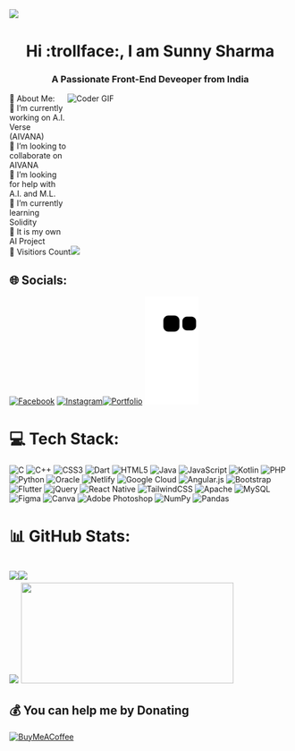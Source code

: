 <img height="auto" width="auto" src="https://aivlog.onrender.com/file/1686045773890-blog-AIVANA.gif">
<h1 align="center"> Hi :trollface:, I am Sunny Sharma</h1>
<h3 align="center">A Passionate Front-End Deveoper from India</h3> 
💫 About Me:<img align="right" src="https://media.tenor.com/zNZjeqK_FxwAAAAC/code-works-code-not-working.gif" style="object-fit: contain;" alt="Coder GIF" width="400" height="250"><br> 
🔭 I’m currently working on A.I. Verse (AIVANA)<br>👯 I’m looking to collaborate on AIVANA<br>🤝 I’m looking for help with A.I. and M.L.<br>🌱 I’m currently learning Solidity<br>💬 It is my own AI Project<br>👀 Visitiors Count<img src="https://profile-counter.glitch.me/20Sunny/count.svg">

## 🌐 Socials:
[![Facebook](https://img.shields.io/badge/Facebook-%231877F2.svg?logo=Facebook&logoColor=white)](https://facebook.com/Sunny-Sharma-Rishishwar/100039237182147/) [![Instagram](https://img.shields.io/badge/Instagram-%23E4405F.svg?logo=Instagram&logoColor=white)](https://instagram.com/sharma_sunny_7601)[![Portfolio](https://img.shields.io/badge/Portfolio-%23000000.svg?style=for-the-badge&logo=firefox&logoColor=#FF7139)](https://20sunny.github.io)
![snake gif](https://github.com/20sunny/20sunny/blob/output/github-contribution-grid-snake.svg)
# 💻 Tech Stack:
![C](https://img.shields.io/badge/c-%2300599C.svg?style=for-the-badge&logo=c&logoColor=white) ![C++](https://img.shields.io/badge/c++-%2300599C.svg?style=for-the-badge&logo=c%2B%2B&logoColor=white) ![CSS3](https://img.shields.io/badge/css3-%231572B6.svg?style=for-the-badge&logo=css3&logoColor=white) ![Dart](https://img.shields.io/badge/dart-%230175C2.svg?style=for-the-badge&logo=dart&logoColor=white) ![HTML5](https://img.shields.io/badge/html5-%23E34F26.svg?style=for-the-badge&logo=html5&logoColor=white) ![Java](https://img.shields.io/badge/java-%23ED8B00.svg?style=for-the-badge&logo=java&logoColor=white) ![JavaScript](https://img.shields.io/badge/javascript-%23323330.svg?style=for-the-badge&logo=javascript&logoColor=%23F7DF1E) ![Kotlin](https://img.shields.io/badge/kotlin-%230095D5.svg?style=for-the-badge&logo=kotlin&logoColor=white) ![PHP](https://img.shields.io/badge/php-%23777BB4.svg?style=for-the-badge&logo=php&logoColor=white) ![Python](https://img.shields.io/badge/python-3670A0?style=for-the-badge&logo=python&logoColor=ffdd54) ![Oracle](https://img.shields.io/badge/Oracle-F80000?style=for-the-badge&logo=oracle&logoColor=white) ![Netlify](https://img.shields.io/badge/netlify-%23000000.svg?style=for-the-badge&logo=netlify&logoColor=#00C7B7) ![Google Cloud](https://img.shields.io/badge/Google%20Cloud-%234285F4.svg?style=for-the-badge&logo=google-cloud&logoColor=white) ![Angular.js](https://img.shields.io/badge/angular.js-%23E23237.svg?style=for-the-badge&logo=angularjs&logoColor=white) ![Bootstrap](https://img.shields.io/badge/bootstrap-%23563D7C.svg?style=for-the-badge&logo=bootstrap&logoColor=white) ![Flutter](https://img.shields.io/badge/Flutter-%2302569B.svg?style=for-the-badge&logo=Flutter&logoColor=white) ![jQuery](https://img.shields.io/badge/jquery-%230769AD.svg?style=for-the-badge&logo=jquery&logoColor=white) ![React Native](https://img.shields.io/badge/react_native-%2320232a.svg?style=for-the-badge&logo=react&logoColor=%2361DAFB) ![TailwindCSS](https://img.shields.io/badge/tailwindcss-%2338B2AC.svg?style=for-the-badge&logo=tailwind-css&logoColor=white) ![Apache](https://img.shields.io/badge/apache-%23D42029.svg?style=for-the-badge&logo=apache&logoColor=white) ![MySQL](https://img.shields.io/badge/mysql-%2300f.svg?style=for-the-badge&logo=mysql&logoColor=white) 	![Figma](https://img.shields.io/badge/figma-%23F24E1E.svg?style=for-the-badge&logo=figma&logoColor=white) ![Canva](https://img.shields.io/badge/Canva-%2300C4CC.svg?style=for-the-badge&logo=Canva&logoColor=white) ![Adobe Photoshop](https://img.shields.io/badge/adobephotoshop-%2331A8FF.svg?style=for-the-badge&logo=adobephotoshop&logoColor=white) ![NumPy](https://img.shields.io/badge/numpy-%23013243.svg?style=for-the-badge&logo=numpy&logoColor=white) ![Pandas](https://img.shields.io/badge/pandas-%23150458.svg?style=for-the-badge&logo=pandas&logoColor=white)
# 📊 GitHub Stats:

<img width="460" src="https://leetcode.card.workers.dev/20Sunny?theme=dark&font=source_code_pro"><img width="385" src="https://github-readme-stats.vercel.app/api/top-langs/?username=20Sunny&theme=highcontrast&hide_border=false&include_all_commits=false&count_private=false&layout=compact"><br/>
<img width="460" src="https://github-readme-streak-stats.herokuapp.com/?user=20Sunny&theme=highcontrast&hide_border=false"> <img height="180" width="380" src="https://github-readme-stats.vercel.app/api?username=20Sunny&theme=highcontrast&hide_border=false&include_all_commits=false&count_private=false">
---
  ## 💰 You can help me by Donating
 [![BuyMeACoffee](https://img.shields.io/badge/Buy%20Me%20a%20Coffee-ffdd00?style=for-the-badge&logo=buy-me-a-coffee&logoColor=black)](https://buymeacoffee.com/20Sunny)
